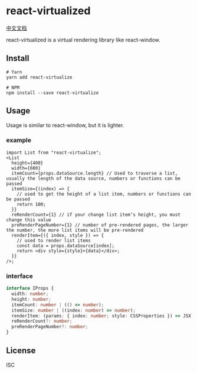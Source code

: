 # react-virtualized
[中文文档](https://github.com/junqiuzhang/react-virtualize/blob/master/README_zh-CN.md)

react-virtualized is a virtual rendering library like react-window.

## Install

```
# Yarn
yarn add react-virtualize

# NPM
npm install --save react-virtualize
```

## Usage

Usage is similar to react-window, but it is lighter.

### example

```tsx
import List from "react-virtualize";
<List
  height={400}
  width={600}
  itemCount={props.dataSource.length} // Used to traverse a list, usually the length of the data source, numbers or functions can be passed
  itemSize={(index) => {
    // used to get the height of a list item, numbers or functions can be passed
    return 100;
  }}
  reRenderCount={1} // if your change list item‘s height, you must change this value
  preRenderPageNumber={1} // number of pre-rendered pages, the larger the number, the more list items will be pre-rendered
  renderItem={({ index, style }) => {
    // used to render list items
    const data = props.dataSource[index];
    return <div style={style}>{data}</div>;
  }}
/>;
```

### interface

```ts
interface IProps {
  width: number;
  height: number;
  itemCount: number | (() => number);
  itemSize: number | ((index: number) => number);
  renderItem: (params: { index: number; style: CSSProperties }) => JSX.Element;
  reRenderCount?: number;
  preRenderPageNumber?: number;
}
```

## License

ISC
